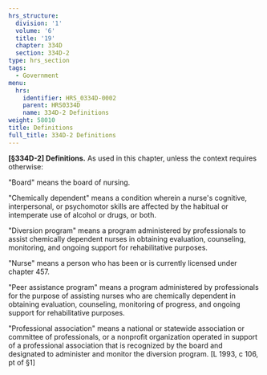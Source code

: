```yaml
---
hrs_structure:
  division: '1'
  volume: '6'
  title: '19'
  chapter: 334D
  section: 334D-2
type: hrs_section
tags:
  - Government
menu:
  hrs:
    identifier: HRS_0334D-0002
    parent: HRS0334D
    name: 334D-2 Definitions
weight: 58010
title: Definitions
full_title: 334D-2 Definitions
---
```

**[§334D-2] Definitions.** As used in this chapter, unless the context requires otherwise:

"Board" means the board of nursing.

"Chemically dependent" means a condition wherein a nurse's cognitive, interpersonal, or psychomotor skills are affected by the habitual or intemperate use of alcohol or drugs, or both.

"Diversion program" means a program administered by professionals to assist chemically dependent nurses in obtaining evaluation, counseling, monitoring, and ongoing support for rehabilitative purposes.

"Nurse" means a person who has been or is currently licensed under chapter 457.

"Peer assistance program" means a program administered by professionals for the purpose of assisting nurses who are chemically dependent in obtaining evaluation, counseling, monitoring of progress, and ongoing support for rehabilitative purposes.

"Professional association" means a national or statewide association or committee of professionals, or a nonprofit organization operated in support of a professional association that is recognized by the board and designated to administer and monitor the diversion program. [L 1993, c 106, pt of §1]